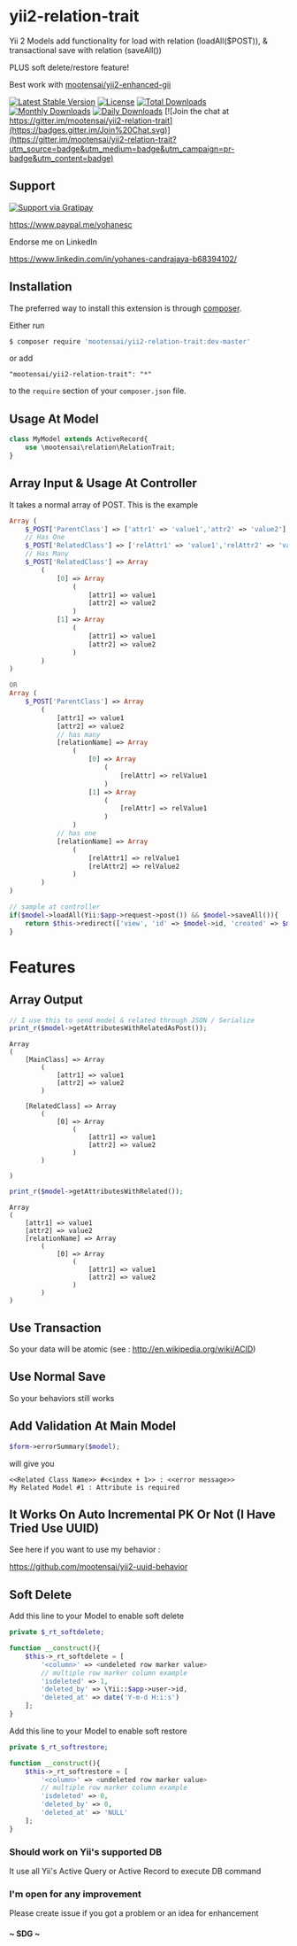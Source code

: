 # yii2-relation-trait
Yii 2 Models add functionality for load with relation (loadAll($POST)), &amp; transactional save with relation (saveAll())

PLUS soft delete/restore feature!

Best work with [mootensai/yii2-enhanced-gii](https://github.com/mootensai/yii2-enhanced-gii)

[![Latest Stable Version](https://poser.pugx.org/mootensai/yii2-relation-trait/v/stable)](https://packagist.org/packages/mootensai/yii2-relation-trait)
[![License](https://poser.pugx.org/mootensai/yii2-relation-trait/license)](https://packagist.org/packages/mootensai/yii2-relation-trait)
[![Total Downloads](https://img.shields.io/packagist/dt/mootensai/yii2-relation-trait.svg?style=flat-square)](https://packagist.org/packages/mootensai/yii2-relation-trait)
[![Monthly Downloads](https://poser.pugx.org/mootensai/yii2-relation-trait/d/monthly)](https://packagist.org/packages/mootensai/yii2-relation-trait)
[![Daily Downloads](https://poser.pugx.org/mootensai/yii2-relation-trait/d/daily)](https://packagist.org/packages/mootensai/yii2-relation-trait)
[![Join the chat at https://gitter.im/mootensai/yii2-relation-trait](https://badges.gitter.im/Join%20Chat.svg)](https://gitter.im/mootensai/yii2-relation-trait?utm_source=badge&utm_medium=badge&utm_campaign=pr-badge&utm_content=badge)

## Support

[![Support via Gratipay](https://cdn.rawgit.com/gratipay/gratipay-badge/2.3.0/dist/gratipay.svg)](https://gratipay.com/mootensai/)

https://www.paypal.me/yohanesc

Endorse me on LinkedIn

https://www.linkedin.com/in/yohanes-candrajaya-b68394102/

## Installation

The preferred way to install this extension is through [composer](http://getcomposer.org/download/).

Either run

```bash
$ composer require 'mootensai/yii2-relation-trait:dev-master'
```

or add

```
"mootensai/yii2-relation-trait": "*"
```

to the `require` section of your `composer.json` file.


## Usage At Model

```php
class MyModel extends ActiveRecord{
    use \mootensai\relation\RelationTrait;
}
```

## Array Input & Usage At Controller

It takes a normal array of POST. This is the example
```php
Array (
    $_POST['ParentClass'] => ['attr1' => 'value1','attr2' => 'value2'],
    // Has One
    $_POST['RelatedClass'] => ['relAttr1' => 'value1','relAttr2' => 'value2'], 
    // Has Many
    $_POST['RelatedClass'] => Array
        (
            [0] => Array
                (
                    [attr1] => value1
                    [attr2] => value2
                )
            [1] => Array
                (
                    [attr1] => value1
                    [attr2] => value2
                )
        )      
)

OR
Array (
    $_POST['ParentClass'] => Array 
        (
            [attr1] => value1
            [attr2] => value2 
            // has many
            [relationName] => Array 
                ( 
                    [0] => Array 
                        (
                            [relAttr] => relValue1
                        )
                    [1] => Array 
                        (
                            [relAttr] => relValue1
                        )
                )
            // has one
            [relationName] => Array
                ( 
                    [relAttr1] => relValue1
                    [relAttr2] => relValue2
                )
        )
)
```

```php
// sample at controller
if($model->loadAll(Yii:$app->request->post()) && $model->saveAll()){
    return $this->redirect(['view', 'id' => $model->id, 'created' => $model->created]);
}
```

# Features

## Array Output  

```php
// I use this to send model & related through JSON / Serialize
print_r($model->getAttributesWithRelatedAsPost());
```

```
Array
(
    [MainClass] => Array
        (
            [attr1] => value1
            [attr2] => value2
        )

    [RelatedClass] => Array
        (
            [0] => Array
                (
                    [attr1] => value1
                    [attr2] => value2
                )
        )

)
```

```php
print_r($model->getAttributesWithRelated());
```

```
Array
(
    [attr1] => value1
    [attr2] => value2
    [relationName] => Array
        (
            [0] => Array
                (
                    [attr1] => value1
                    [attr2] => value2
                )
        )
)
```

## Use Transaction

So your data will be atomic
(see : http://en.wikipedia.org/wiki/ACID)

## Use Normal Save

So your behaviors still works

## Add Validation At Main Model

```php
$form->errorSummary($model);
```

will give you

```
<<Related Class Name>> #<<index + 1>> : <<error message>>
My Related Model #1 : Attribute is required
```

## It Works On Auto Incremental PK Or Not (I Have Tried Use UUID)

See here if you want to use my behavior :

https://github.com/mootensai/yii2-uuid-behavior

## Soft Delete

Add this line to your Model to enable soft delete

```php
private $_rt_softdelete;

function __construct(){
    $this->_rt_softdelete = [
        '<column>' => <undeleted row marker value>
        // multiple row marker column example
        'isdeleted' => 1,
        'deleted_by' => \Yii::$app->user->id,
        'deleted_at' => date('Y-m-d H:i:s')
    ];
}
```

Add this line to your Model to enable soft restore

```php
private $_rt_softrestore;

function __construct(){
    $this->_rt_softrestore = [
        '<column>' => <undeleted row marker value>
        // multiple row marker column example
        'isdeleted' => 0,
        'deleted_by' => 0,
        'deleted_at' => 'NULL'
    ];
}
```

### Should work on Yii's supported DB

It use all Yii's Active Query or Active Record to execute DB command


### I'm open for any improvement
Please create issue if you got a problem or an idea for enhancement

#### ~ SDG ~




